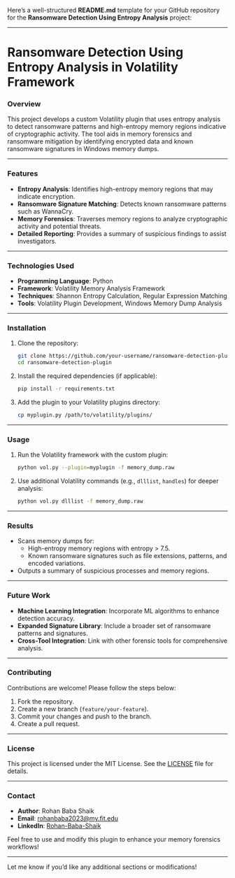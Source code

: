 Here’s a well-structured **README.md** template for your GitHub repository for the **Ransomware Detection Using Entropy Analysis** project:

---

# Ransomware Detection Using Entropy Analysis in Volatility Framework

### **Overview**
This project develops a custom Volatility plugin that uses entropy analysis to detect ransomware patterns and high-entropy memory regions indicative of cryptographic activity. The tool aids in memory forensics and ransomware mitigation by identifying encrypted data and known ransomware signatures in Windows memory dumps.

---

### **Features**
- **Entropy Analysis**: Identifies high-entropy memory regions that may indicate encryption.
- **Ransomware Signature Matching**: Detects known ransomware patterns such as WannaCry.
- **Memory Forensics**: Traverses memory regions to analyze cryptographic activity and potential threats.
- **Detailed Reporting**: Provides a summary of suspicious findings to assist investigators.

---

### **Technologies Used**
- **Programming Language**: Python
- **Framework**: Volatility Memory Analysis Framework
- **Techniques**: Shannon Entropy Calculation, Regular Expression Matching
- **Tools**: Volatility Plugin Development, Windows Memory Dump Analysis

---

### **Installation**
1. Clone the repository:
   ```bash
   git clone https://github.com/your-username/ransomware-detection-plugin.git
   cd ransomware-detection-plugin
   ```
2. Install the required dependencies (if applicable):
   ```bash
   pip install -r requirements.txt
   ```
3. Add the plugin to your Volatility plugins directory:
   ```bash
   cp myplugin.py /path/to/volatility/plugins/
   ```

---

### **Usage**
1. Run the Volatility framework with the custom plugin:
   ```bash
   python vol.py --plugin=myplugin -f memory_dump.raw
   ```
2. Use additional Volatility commands (e.g., `dlllist`, `handles`) for deeper analysis:
   ```bash
   python vol.py dlllist -f memory_dump.raw
   ```

---

### **Results**
- Scans memory dumps for:
  - High-entropy memory regions with entropy > 7.5.
  - Known ransomware signatures such as file extensions, patterns, and encoded variations.
- Outputs a summary of suspicious processes and memory regions.

---

### **Future Work**
- **Machine Learning Integration**: Incorporate ML algorithms to enhance detection accuracy.
- **Expanded Signature Library**: Include a broader set of ransomware patterns and signatures.
- **Cross-Tool Integration**: Link with other forensic tools for comprehensive analysis.

---

### **Contributing**
Contributions are welcome! Please follow the steps below:
1. Fork the repository.
2. Create a new branch (`feature/your-feature`).
3. Commit your changes and push to the branch.
4. Create a pull request.

---

### **License**
This project is licensed under the MIT License. See the [LICENSE](LICENSE) file for details.

---

### **Contact**
- **Author**: Rohan Baba Shaik  
- **Email**: [rohanbaba2023@my.fit.edu](mailto:shaikrohanbaba@gmail.com)  
- **LinkedIn**: [Rohan-Baba-Shaik](https://www.linkedin.com/in/rohan-baba-shaik-49353b207/)  

Feel free to use and modify this plugin to enhance your memory forensics workflows!

---

Let me know if you’d like any additional sections or modifications!
